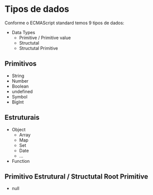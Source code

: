 # Tipos de dados

Conforme o ECMAScript standard temos 9 tipos de dados:

* Data Types
    * Primitive / Primitive value
    * Structutal
    * Structutal Primitive

## Primitivos

* String
* Number
* Boolean
* undefined
* Symbol
* BigInt

## Estruturais

* Object
    * Array
    * Map
    * Set
    * Date
    * ...
* Function

## Primitivo Estrutural / Structutal Root Primitive

* null